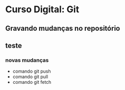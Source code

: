 # Curso Digital: Git

## Gravando mudanças no repositório
## teste

### novas mudanças

* comando git push
* comando git pull
* comando git fetch
